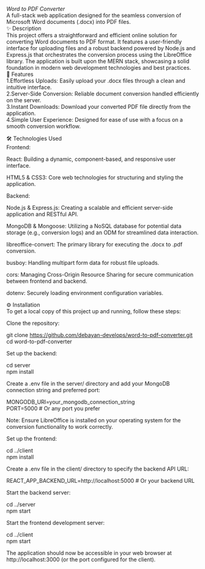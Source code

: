 *Word to PDF Converter*    
 A full-stack web application designed for the seamless conversion of Microsoft Word documents (.docx) into PDF files.    
✨ Description    
This project offers a straightforward and efficient online solution for converting Word documents to PDF format. It features a user-friendly interface for uploading files and a robust backend powered by Node.js and Express.js that orchestrates the conversion process using the LibreOffice library. The application is built upon the MERN stack, showcasing a solid foundation in modern web development technologies and best practices.    
🚀 Features    
1.Effortless Uploads: Easily upload your .docx files through a clean and intuitive interface.    
2.Server-Side Conversion: Reliable document conversion handled efficiently on the server.    
3.Instant Downloads: Download your converted PDF file directly from the application.    
4.Simple User Experience: Designed for ease of use with a focus on a smooth conversion workflow.        

🛠️ Technologies Used    
Frontend:    

React: Building a dynamic, component-based, and responsive user interface.    

HTML5 & CSS3: Core web technologies for structuring and styling the application.    

Backend:    

Node.js & Express.js: Creating a scalable and efficient server-side application and RESTful API.    

MongoDB & Mongoose: Utilizing a NoSQL database for potential data storage (e.g., conversion logs) and an ODM for streamlined data interaction.    

libreoffice-convert: The primary library for executing the .docx to .pdf conversion.    

busboy: Handling multipart form data for robust file uploads.    

cors: Managing Cross-Origin Resource Sharing for secure communication between frontend and backend.

dotenv: Securely loading environment configuration variables.    

⚙️ Installation    
To get a local copy of this project up and running, follow these steps:    

Clone the repository:    

git clone https://github.com/debayan-develops/word-to-pdf-converter.git    
cd word-to-pdf-converter    

Set up the backend:    

cd server    
npm install    

Create a .env file in the server/ directory and add your MongoDB connection string and preferred port:    

MONGODB_URI=your_mongodb_connection_string    
PORT=5000 # Or any port you prefer    

Note: Ensure LibreOffice is installed on your operating system for the conversion functionality to work correctly.    

Set up the frontend:    

cd ../client    
npm install    

Create a .env file in the client/ directory to specify the backend API URL:    

REACT_APP_BACKEND_URL=http://localhost:5000 # Or your backend URL    

Start the backend server:    

cd ../server    
npm start    

Start the frontend development server:    

cd ../client    
npm start    

The application should now be accessible in your web browser at http://localhost:3000 (or the port configured for the client).    
